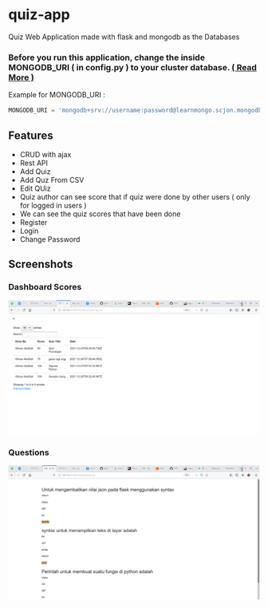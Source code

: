 # quiz-app
Quiz Web Application made with flask and mongodb as the Databases

### Before you run this application, change the inside MONGODB_URI ( in config.py ) to your cluster database. <a href='https://docs.atlas.mongodb.com/connect-to-cluster/'>( Read More ) </a>
Example for MONGODB_URI :
```python
MONGODB_URI = 'mongodb+srv://username:password@learnmongo.scjon.mongodb.net/myFirstDatabase?retryWrites=true&w=majority'
```

## Features 
- CRUD with ajax
- Rest API
- Add Quiz
- Add Quz From CSV
- Edit QUiz
- Quiz author can see score that if quiz were done by other users ( only for logged in users ) 
- We can see the quiz scores that have been done
- Register 
- Login 
- Change Password

## Screenshots 
### Dashboard Scores 
![Screenshots](https://github.com/gibran-abdillah/quiz-app/raw/main/screenshots/dashboard_scores.png)

### Questions
![Questions](https://github.com/gibran-abdillah/quiz-app/raw/main/screenshots/questions.png)
